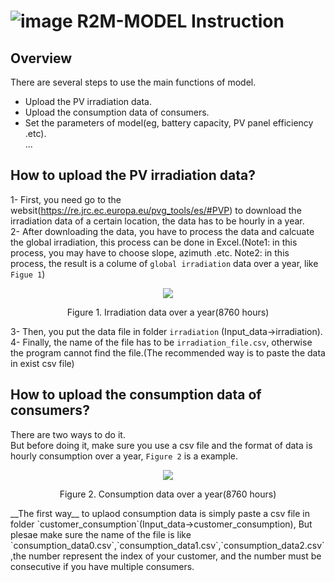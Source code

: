 ![image](https://user-images.githubusercontent.com/84010474/152429739-8dbd5f08-3011-4f6d-a950-d7cc4dcd4b15.png)
R2M-MODEL Instruction
==


## Overview
There are several steps to use the main functions of model.  
* Upload the PV irradiation data.  
* Upload the consumption data of consumers.  
* Set the parameters of model(eg, battery capacity, PV panel efficiency .etc).  
...  

## How to upload the PV irradiation data?
1- First, you need go to the websit(https://re.jrc.ec.europa.eu/pvg_tools/es/#PVP) to download the irradiation data of a certain location, the data has to be hourly in a year.   
2- After downloading the data, you have to process the data and calcuate the global irradiation, this process can be done in Excel.(Note1: in this process, you may have to choose slope, azimuth .etc. Note2: in this process, the result is a colume of `global irradiation` data over a year, like `Figue 1`)  

<div align=center>
<img src="https://user-images.githubusercontent.com/84010474/152431749-a1874a4b-7336-45dd-86bf-cfbc943cd197.png" >
</div>
<p align="center">
Figure 1. Irradiation data over a year(8760 hours)
</p>  

3- Then, you put the data file in folder `irradiation` (Input_data->irradiation).  
4- Finally, the name of the file has to be `irradiation_file.csv`, otherwise the program cannot find the file.(The recommended way is to paste the data in exist csv file)  

## How to upload the consumption data of consumers?
There are two ways to do it.  
But before doing it, make sure you use a csv file and the format of data is hourly consumption over a year, `Figure 2` is a example.  
<div align=center>
<img src="https://user-images.githubusercontent.com/84010474/152434505-cf5369ff-280a-4e4c-9105-575131ee77a3.png" >
</div>
<p align="center">
Figure 2. Consumption data over a year(8760 hours)
</p> 
 __The first way__  to uplaod consumption data is simply paste a csv file in folder `customer_consumption`(Input_data->customer_consumption), But plesae make sure the name of the file is like `consumption_data0.csv`,`consumption_data1.csv`,`consumption_data2.csv`,the number represent the index of your customer, and the number must be consecutive if you have multiple consumers.
